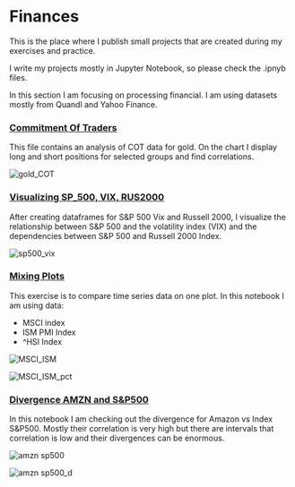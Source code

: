 # Finances

This is the place where I publish small projects that are created during my exercises and practice.

I write my projects mostly in Jupyter Notebook, so please check the .ipnyb files.

In this section I am focusing on processing financial. I am using datasets mostly from Quandl and Yahoo Finance.

### [Commitment Of Traders](https://github.com/Ysbail/Finances/blob/master/Commitment_Of_Traders.ipynb)

This file contains an analysis of COT data for gold. On the chart I display long and short positions for selected groups and find correlations.

![gold_COT](https://user-images.githubusercontent.com/51002300/75052902-a8ca9180-54d0-11ea-8e63-ebf13d498b96.JPG)

### [Visualizing SP_500, VIX, RUS2000](https://github.com/Ysbail/Finances/blob/master/sp500_vix_rus2000.ipynb)

After creating dataframes for S&P 500 Vix and Russell 2000, I visualize the relationship between S&P 500 and the volatility index (VIX) and the dependencies between S&P 500 and Russell 2000 Index.

![sp500_vix](https://user-images.githubusercontent.com/51002300/75052933-b3852680-54d0-11ea-8fe0-eaa14b14782b.JPG)

### [Mixing Plots](https://github.com/Ysbail/Finances/blob/master/MSCI_PMI_HSI.ipynb)

This exercise is to compare time series data on one plot. In this notebook I am using data:
- MSCI index
- ISM PMI Index
- ^HSI Index

![MSCI_ISM](https://user-images.githubusercontent.com/51002300/75099035-4e5b2f00-55bd-11ea-949d-0364987030c9.JPG)

![MSCI_ISM_pct](https://user-images.githubusercontent.com/51002300/75099042-5b781e00-55bd-11ea-9bcb-5f100329930c.JPG)

### [Divergence AMZN and S&P500](https://github.com/Ysbail/Finances/blob/master/divergence_amzn%26sp500.ipynb)

In this notebook I am checking out the divergence for Amazon vs Index S&P500. Mostly their correlation is very high but there are intervals that correlation is low and their divergences can be enormous.

![amzn sp500](https://user-images.githubusercontent.com/51002300/75112655-0e8c5a00-5646-11ea-9232-ad5689a62306.JPG)

![amzn sp500_d](https://user-images.githubusercontent.com/51002300/75112659-1815c200-5646-11ea-8fe2-2821032f4af3.JPG)

